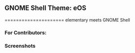 ## GNOME Shell Theme: eOS
=====================
elementary meets GNOME Shell



### For Contributors:


### Screenshots

